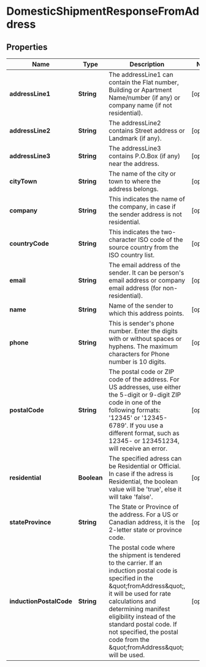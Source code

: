 

# DomesticShipmentResponseFromAddress


## Properties

| Name | Type | Description | Notes |
|------------ | ------------- | ------------- | -------------|
|**addressLine1** | **String** | The addressLine1 can contain the Flat number, Building or Apartment Name/number (if any) or company name (if not residential). |  [optional] |
|**addressLine2** | **String** | The addressLine2 contains Street address or Landmark (if any). |  [optional] |
|**addressLine3** | **String** | The addressLine3 contains P.O.Box (if any) near the address. |  [optional] |
|**cityTown** | **String** | The name of the city or town to where the address belongs. |  [optional] |
|**company** | **String** | This indicates the name of the company, in case if the sender address is not residential. |  [optional] |
|**countryCode** | **String** | This indicates the two-character ISO code of the source country from the ISO country list. |  [optional] |
|**email** | **String** | The email address of the sender. It can be person&#39;s email address or company email address (for non-residential). |  [optional] |
|**name** | **String** | Name of the sender to which this address points. |  [optional] |
|**phone** | **String** | This is sender&#39;s phone number. Enter the digits with or without spaces or hyphens. The maximum characters for Phone number is 10 digits.  |  [optional] |
|**postalCode** | **String** | The postal code or ZIP code of the address. For US addresses, use either the 5-digit or 9-digit ZIP code in one of the following formats: &#39;12345&#39; or &#39;12345-6789&#39;. If you use a different format, such as 12345- or 123451234, will receive an error. |  [optional] |
|**residential** | **Boolean** | The specified adress can be Residential or Official. In case if the adress is Residential, the boolean value will be &#39;true&#39;, else it will take &#39;false&#39;. |  [optional] |
|**stateProvince** | **String** | The State or Province of the address. For a US or Canadian address, it is the 2-letter state or province code.  |  [optional] |
|**inductionPostalCode** | **String** | The postal code where the shipment is tendered to the carrier. If an induction postal code is specified in the \&quot;fromAddress\&quot;, it will be used for rate calculations and determining manifest eligibility instead of the standard postal code. If not specified, the postal code from the \&quot;fromAddress\&quot; will be used. |  [optional] |



